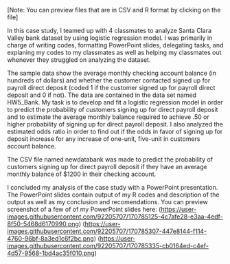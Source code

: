 [Note: You can preview files that are in CSV and R format by clicking on the file]

In this case study, I teamed up with 4 classmates to analyze Santa Clara Valley bank dataset by using logistic regression model. I was primarily in charge of writing codes, formatting PowerPoint slides, delegating tasks, and explaning my codes to my classmates as well as helping my classmates out whenever they struggled on analyzing the dataset. 

The sample data show the average monthly checking account balance (in hundreds of dollars) and whether the customer contacted signed up for payroll direct deposit (coded 1 if the customer signed up for payroll direct deposit and 0 if not). The data are contained in the data set named HW5_Bank. My task is to develop and fit a logistic regression model in order to predict the probability of customers signing up for direct payroll deposit and to estimate the average monthly balance required to achieve .50 or higher probability of signing up for direct payroll deposit. I also analyzed the estimated odds ratio in order to find out if the odds in favor of signing up for deposit increase for any increase of one-unit, five-unit in customers account balance. 

The CSV file named newdatabank was made to predict the probability of customers signing up for direct payroll deposit if they have an average monthly balance of $1200 in their checking account. 

I concluded my analysis of the case study with a PowerPoint presentation. The PowerPoint slides contain output of my R codes and description of the output as well as my conclusion and recomendations. You can preview screenshot of a few of of my PowerPoint slides here: 
(https://user-images.githubusercontent.com/92205707/170785125-4c7afe28-e3aa-4edf-8f50-5468d6170990.png)
(https://user-images.githubusercontent.com/92205707/170785307-447e8144-f114-4760-96bf-8a3ed1c6f2bc.png)
(https://user-images.githubusercontent.com/92205707/170785335-cb0164ed-c4ef-4d57-9568-1bd4ac35f010.png)
